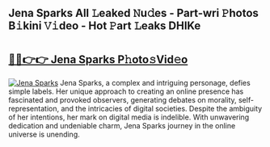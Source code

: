 ## Jena Sparks All 𝙻eaked 𝙽u𝚍es - Part-wri 𝙿hotos B𝚒kini 𝚅𝚒deo - Hot 𝙿art 𝙻eaks DHIKe

# <h2><a href="http://ld29xx.urlbe.top/?page=Jena+Sparks">🔗🔗👉👉 Jena Sparks P𝚑oto𝚜Vid𝚎o</a></h2>

[![Jena Sparks](https://i.imgur.com/eBuTRDB.gif)](http://ld29xx.urlbe.top/?page=Jena+Sparks)
Jena Sparks, a complex and intriguing personage, defies simple labels. Her unique approach to creating an online presence has fascinated and provoked observers, generating debates on morality, self-representation, and the intricacies of digital societies. Despite the ambiguity of her intentions, her mark on digital media is indelible. With unwavering dedication and undeniable charm, Jena Sparks journey in the online universe is unending.
